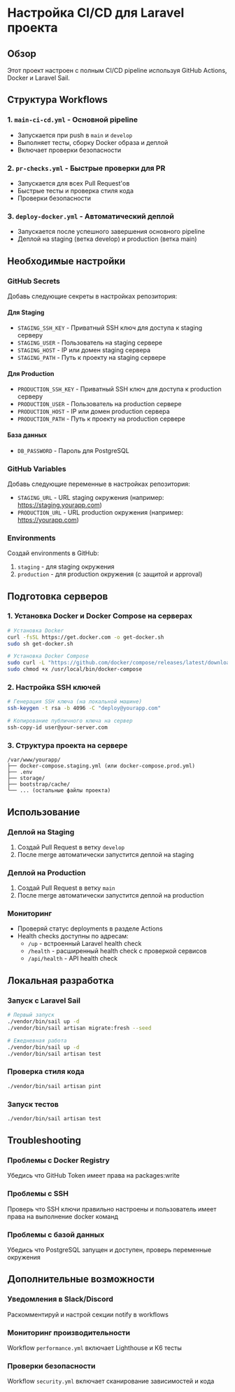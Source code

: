 # Настройка CI/CD для Laravel проекта

## Обзор

Этот проект настроен с полным CI/CD pipeline используя GitHub Actions, Docker и Laravel Sail.

## Структура Workflows

### 1. `main-ci-cd.yml` - Основной pipeline
- Запускается при push в `main` и `develop`
- Выполняет тесты, сборку Docker образа и деплой
- Включает проверки безопасности

### 2. `pr-checks.yml` - Быстрые проверки для PR
- Запускается для всех Pull Request'ов
- Быстрые тесты и проверка стиля кода
- Проверки безопасности

### 3. `deploy-docker.yml` - Автоматический деплой
- Запускается после успешного завершения основного pipeline
- Деплой на staging (ветка develop) и production (ветка main)

## Необходимые настройки

### GitHub Secrets
Добавь следующие секреты в настройках репозитория:

#### Для Staging
- `STAGING_SSH_KEY` - Приватный SSH ключ для доступа к staging серверу
- `STAGING_USER` - Пользователь на staging сервере
- `STAGING_HOST` - IP или домен staging сервера
- `STAGING_PATH` - Путь к проекту на staging сервере

#### Для Production
- `PRODUCTION_SSH_KEY` - Приватный SSH ключ для доступа к production серверу
- `PRODUCTION_USER` - Пользователь на production сервере
- `PRODUCTION_HOST` - IP или домен production сервера
- `PRODUCTION_PATH` - Путь к проекту на production сервере

#### База данных
- `DB_PASSWORD` - Пароль для PostgreSQL

### GitHub Variables
Добавь следующие переменные в настройках репозитория:

- `STAGING_URL` - URL staging окружения (например: https://staging.yourapp.com)
- `PRODUCTION_URL` - URL production окружения (например: https://yourapp.com)

### Environments
Создай environments в GitHub:
1. `staging` - для staging окружения
2. `production` - для production окружения (с защитой и approval)

## Подготовка серверов

### 1. Установка Docker и Docker Compose на серверах
```bash
# Установка Docker
curl -fsSL https://get.docker.com -o get-docker.sh
sudo sh get-docker.sh

# Установка Docker Compose
sudo curl -L "https://github.com/docker/compose/releases/latest/download/docker-compose-$(uname -s)-$(uname -m)" -o /usr/local/bin/docker-compose
sudo chmod +x /usr/local/bin/docker-compose
```

### 2. Настройка SSH ключей
```bash
# Генерация SSH ключа (на локальной машине)
ssh-keygen -t rsa -b 4096 -C "deploy@yourapp.com"

# Копирование публичного ключа на сервер
ssh-copy-id user@your-server.com
```

### 3. Структура проекта на сервере
```
/var/www/yourapp/
├── docker-compose.staging.yml (или docker-compose.prod.yml)
├── .env
├── storage/
├── bootstrap/cache/
└── ... (остальные файлы проекта)
```

## Использование

### Деплой на Staging
1. Создай Pull Request в ветку `develop`
2. После merge автоматически запустится деплой на staging

### Деплой на Production
1. Создай Pull Request в ветку `main`
2. После merge автоматически запустится деплой на production

### Мониторинг
- Проверяй статус deployments в разделе Actions
- Health checks доступны по адресам:
  - `/up` - встроенный Laravel health check
  - `/health` - расширенный health check с проверкой сервисов
  - `/api/health` - API health check

## Локальная разработка

### Запуск с Laravel Sail
```bash
# Первый запуск
./vendor/bin/sail up -d
./vendor/bin/sail artisan migrate:fresh --seed

# Ежедневная работа
./vendor/bin/sail up -d
./vendor/bin/sail artisan test
```

### Проверка стиля кода
```bash
./vendor/bin/sail artisan pint
```

### Запуск тестов
```bash
./vendor/bin/sail artisan test
```

## Troubleshooting

### Проблемы с Docker Registry
Убедись что GitHub Token имеет права на packages:write

### Проблемы с SSH
Проверь что SSH ключи правильно настроены и пользователь имеет права на выполнение docker команд

### Проблемы с базой данных
Убедись что PostgreSQL запущен и доступен, проверь переменные окружения

## Дополнительные возможности

### Уведомления в Slack/Discord
Раскомментируй и настрой секции notify в workflows

### Мониторинг производительности
Workflow `performance.yml` включает Lighthouse и K6 тесты

### Проверки безопасности
Workflow `security.yml` включает сканирование зависимостей и кода